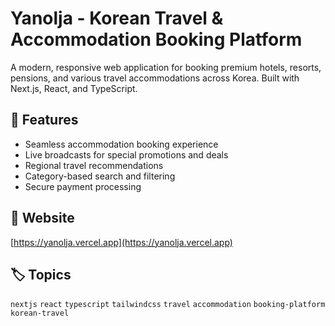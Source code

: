 # Yanolja - Korean Travel & Accommodation Booking Platform

A modern, responsive web application for booking premium hotels, resorts, pensions, and various travel accommodations across Korea. Built with Next.js, React, and TypeScript.

## 🌟 Features

- Seamless accommodation booking experience
- Live broadcasts for special promotions and deals
- Regional travel recommendations
- Category-based search and filtering
- Secure payment processing

## 🔗 Website
[https://yanolja.vercel.app](https://yanolja.vercel.app)

## 🏷️ Topics
`nextjs` `react` `typescript` `tailwindcss` `travel` `accommodation` `booking-platform` `korean-travel` 